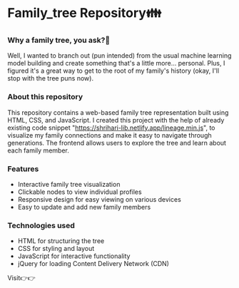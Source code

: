 # Family_tree Repository👪

### Why a family tree, you ask?🤔

Well, I wanted to branch out (pun intended) from the usual machine learning model building and create something that's a little more... personal. Plus, I figured it's a great way to get to the root of my family's history (okay, I'll stop with the tree puns now).

### About this repository

This repository contains a web-based family tree representation built using HTML, CSS, and JavaScript. I created this project with the help of already existing code snippet "https://shrihari-lib.netlify.app/lineage.min.js", to visualize my family connections and make it easy to navigate through generations. The frontend allows users to explore the tree and learn about each family member.

### Features

- Interactive family tree visualization
- Clickable nodes to view individual profiles
- Responsive design for easy viewing on various devices
- Easy to update and add new family members

### Technologies used

- HTML for structuring the tree
- CSS for styling and layout
- JavaScript for interactive functionality
- jQuery for loading Content Delivery Network (CDN)

Visit👉👉
